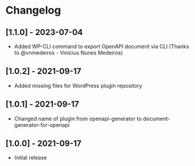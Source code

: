 # Changelog
## [1.1.0] - 2023-07-04
- Added WP-CLI command to export OpenAPI document via CLI (Thanks to @vnmedeiros - Vinícius Nunes Medeiros)
## [1.0.2] - 2021-09-17
- Added missing files for WordPress plugin repository
## [1.0.1] - 2021-09-17
- Changed name of plugin from openapi-generator to document-generator-for-openapi
## [1.0.0] - 2021-09-17
- Initial release